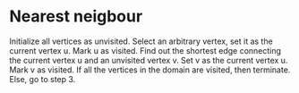 # Nearest neigbour

Initialize all vertices as unvisited.
Select an arbitrary vertex, set it as the current vertex u. Mark u as visited.
Find out the shortest edge connecting the current vertex u and an unvisited vertex v.
Set v as the current vertex u. Mark v as visited.
If all the vertices in the domain are visited, then terminate. Else, go to step 3.

